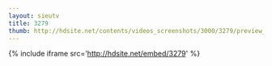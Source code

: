 ```yaml
---
layout: sieutv
title: 3279
thumb: http://hdsite.net/contents/videos_screenshots/3000/3279/preview_360p.mp4.jpg
---
```

{% include iframe src='http://hdsite.net/embed/3279' %}
 
